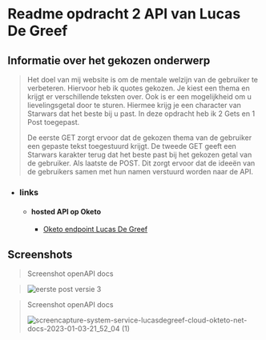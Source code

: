# Readme opdracht 2 API van Lucas De Greef

## Informatie over het gekozen onderwerp
  >Het doel van mij website is om de mentale welzijn van de gebruiker te verbeteren. 
  >Hiervoor heb ik quotes gekozen. Je kiest een thema en krijgt er verschillende teksten over.
  >Ook is er een mogelijkheid om u lievelingsgetal door te sturen. Hiermee krijg je een character van Starwars dat het beste bij u past.
  >In deze opdracht heb ik 2 Gets en 1 Post toegepast.
  >
  > De eerste GET zorgt ervoor dat de gekozen thema van de gebruiker een gepaste tekst toegestuurd krijgt.
  > De tweede GET geeft een Starwars karakter terug dat het beste past bij het gekozen getal van de gebruiker.
  > Als laatste de POST. Dit zorgt ervoor dat de ideeën van de gebruikers samen met hun namen verstuurd worden naar de API.
* ### links
  * #### hosted API op Oketo
    * [Oketo endpoint Lucas De Greef](https://system-service-lucasdegreef.cloud.okteto.net)

## Screenshots
>Screenshot openAPI docs
>

>![eerste post versie 3](https://user-images.githubusercontent.com/82623056/210450027-74b0a1f5-835f-4399-9f96-0c0e5924d4fe.png)




>Screenshot openAPI docs
>
>![screencapture-system-service-lucasdegreef-cloud-okteto-net-docs-2023-01-03-21_52_04 (1)](https://user-images.githubusercontent.com/82623056/210449263-9c038b9a-f8d7-40e9-bbf3-c6a535716963.png)
